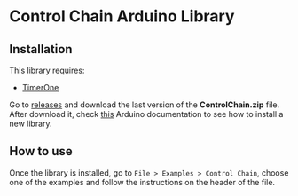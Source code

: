 # Control Chain Arduino Library

## Installation

This library requires:

* [TimerOne](http://playground.arduino.cc/Code/Timer1)

Go to [releases](https://github.com/moddevices/cc-arduino-lib/releases) and download
the last version of the **ControlChain.zip** file.
After download it, check [this](https://www.arduino.cc/en/guide/libraries#toc4)
Arduino documentation to see how to install a new library.

## How to use

Once the library is installed, go to `File > Examples > Control Chain`, choose one
of the examples and follow the instructions on the header of the file.
